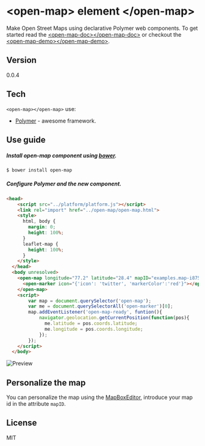 &lt;open-map&gt; element &lt;/open-map&gt;
==========================================

Make Open Street Maps using declarative Polymer web components. To get started read the [&lt;open-map-doc&gt;&lt;/open-map-doc&gt;] or checkout the [&lt;open-map-demo&gt;&lt;/open-map-demo&gt;].


Version
----

0.0.4

Tech
-----------

`<open-map></open-map>` use:
* [Polymer] - awesome framework.

Use guide
--------------
##### Install open-map component using [bower].

```sh
$ bower install open-map

```

##### Configure Polymer and the new component.

```html
<head>
    <script src="../platform/platform.js"></script>
    <link rel="import" href="../open-map/open-map.html">
    <style>
      html, body {
        margin: 0;
        height: 100%;
      }
      leaflet-map {
        height: 100%;
      }
    </style>
  </head>
  <body unresolved>
    <open-map longitude="77.2" latitude="28.4" mapID="examples.map-i875kd35">
      <open-marker icon="{'icon': 'twitter', 'markerColor':'red'}"></open-marker>
    </open-map>
    <script>
        var map = document.querySelector('open-map');
        var me = document.querySelectorAll('open-marker')[0];
        map.addEventListener('open-map-ready', funtion(){
            navigator.geolocation.getCurrentPosition(function(pos){
              me.latitude = pos.coords.latitude;
              me.longitude = pos.coords.longitude;
            });
        });
    </script>
  </body>
```

![Preview][1]

Personalize the map
-------------------
You can personalize the map using the [MapBoxEditor], introduce your map id in the attribute `mapID`.

License
----
MIT


[&lt;open-map-demo&gt;&lt;/open-map-demo&gt;]:https://ruben96.github.io/open-map/components/open-map/demo.html
[&lt;open-map-doc&gt;&lt;/open-map-doc&gt;]:https://ruben96.github.io/open-map
[Polymer]:http://www.polymer-project.org/
[MapBoxEditor]:https://www.mapbox.com/editor
[bower]:http://bower.io/
[1]: http://storage8.static.itmages.com/i/14/0806/h_1407325196_3280150_2cf97ebe34.png
